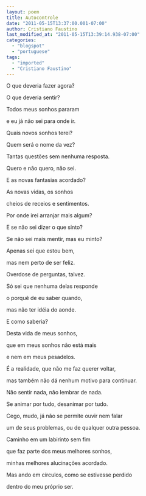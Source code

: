 ```yaml
---
layout: poem
title: Autocontrole
date: "2011-05-15T13:37:00.001-07:00"
author: Cristiano Faustino
last_modified_at: "2011-05-15T13:39:14.938-07:00"
categories:
  - "blogspot"
  - "portuguese"
tags:
  - "imported"
  - "Cristiano Faustino"
---
```


O que deveria fazer agora?

O que deveria sentir?

Todos meus sonhos pararam

e eu já não sei para onde ir.

Quais novos sonhos terei?

Quem será o nome da vez?

Tantas questões sem nenhuma resposta.

Quero e não quero, não sei.

E as novas fantasias acordado?

As novas vidas, os sonhos 

cheios de receios e sentimentos.

Por onde irei arranjar mais algum?

E se não sei dizer o que sinto?

Se não sei mais mentir, mas eu minto?

Apenas sei que estou bem,

mas nem perto de ser feliz.

Overdose de perguntas, talvez.

Só sei que nenhuma delas responde

o porquê de eu saber quando,

mas não ter idéia do aonde.

E como saberia?

Desta vida de meus sonhos,

que em meus sonhos não está mais

e nem em meus pesadelos.

É a realidade, que não me faz querer voltar,

mas também não dá nenhum motivo para continuar.

Não sentir nada, não lembrar de nada.

Se animar por tudo, desanimar por tudo.

Cego, mudo, já não se permite ouvir nem falar

um de seus problemas, ou de qualquer outra pessoa.

Caminho em um labirinto sem fim

que faz parte dos meus melhores sonhos,

minhas melhores alucinações acordado.

Mas ando em círculos, como se estivesse perdido

dentro do meu próprio ser.